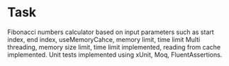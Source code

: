 # Task
Fibonacci numbers calculator based on input parameters such as start index, end index, useMemoryCahce, memory limit, time limit
Multi threading, memory size limit, time limit implemented, reading from cache implemented.
Unit tests implemented using xUnit, Moq, FluentAssertions.
